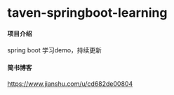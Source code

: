 # taven-springboot-learning

#### 项目介绍
spring boot 学习demo，持续更新

#### 简书博客
https://www.jianshu.com/u/cd682de00804